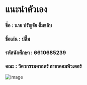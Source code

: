 # แนะนำตัวเอง
### ชื่อ : นาย ปรัญชัย ติ้มขลิบ
### ชื่อเล่น : ปลื้ม
### รหัสนักศึกษา : 6610685239
### คณะ : วิศวกรรมศาสตร์ สาขาคอมพิวเตอร์
![image](https://github.com/user-attachments/assets/ec903569-9b77-4e83-b6f1-b0afb774131c)


